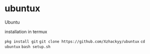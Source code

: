 # ubuntux
Ubuntu

installation in termux 

`pkg install git`
`git clone https://github.com/Xzhackyy/ubuntux`
`cd ubuntux`
`bash setup.sh`
